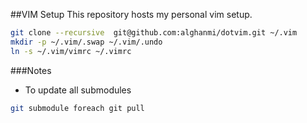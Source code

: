 ##VIM Setup
This repository hosts my personal vim setup.

```bash
git clone --recursive  git@github.com:alghanmi/dotvim.git ~/.vim
mkdir -p ~/.vim/.swap ~/.vim/.undo
ln -s ~/.vim/vimrc ~/.vimrc
```

###Notes
  + To update all submodules
  ```bash
  git submodule foreach git pull
  ```
